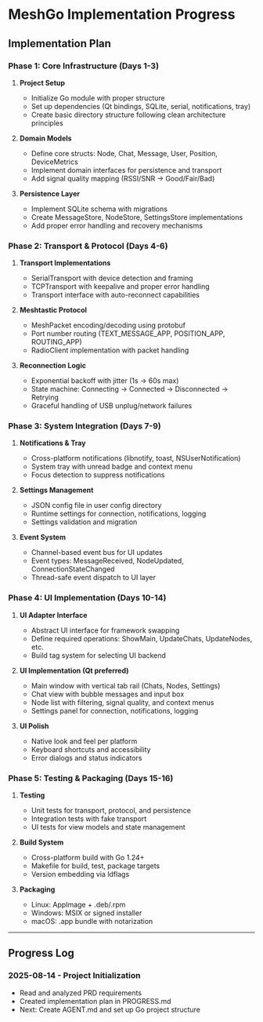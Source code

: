 # MeshGo Implementation Progress

## Implementation Plan

### Phase 1: Core Infrastructure (Days 1-3)
1. **Project Setup**
   - Initialize Go module with proper structure
   - Set up dependencies (Qt bindings, SQLite, serial, notifications, tray)
   - Create basic directory structure following clean architecture principles

2. **Domain Models**
   - Define core structs: Node, Chat, Message, User, Position, DeviceMetrics
   - Implement domain interfaces for persistence and transport
   - Add signal quality mapping (RSSI/SNR → Good/Fair/Bad)

3. **Persistence Layer**
   - Implement SQLite schema with migrations
   - Create MessageStore, NodeStore, SettingsStore implementations
   - Add proper error handling and recovery mechanisms

### Phase 2: Transport & Protocol (Days 4-6)
1. **Transport Implementations**
   - SerialTransport with device detection and framing
   - TCPTransport with keepalive and proper error handling
   - Transport interface with auto-reconnect capabilities

2. **Meshtastic Protocol**
   - MeshPacket encoding/decoding using protobuf
   - Port number routing (TEXT_MESSAGE_APP, POSITION_APP, ROUTING_APP)
   - RadioClient implementation with packet handling

3. **Reconnection Logic**
   - Exponential backoff with jitter (1s → 60s max)
   - State machine: Connecting → Connected → Disconnected → Retrying
   - Graceful handling of USB unplug/network failures

### Phase 3: System Integration (Days 7-9)
1. **Notifications & Tray**
   - Cross-platform notifications (libnotify, toast, NSUserNotification)
   - System tray with unread badge and context menu
   - Focus detection to suppress notifications

2. **Settings Management**
   - JSON config file in user config directory
   - Runtime settings for connection, notifications, logging
   - Settings validation and migration

3. **Event System**
   - Channel-based event bus for UI updates
   - Event types: MessageReceived, NodeUpdated, ConnectionStateChanged
   - Thread-safe event dispatch to UI layer

### Phase 4: UI Implementation (Days 10-14)
1. **UI Adapter Interface**
   - Abstract UI interface for framework swapping
   - Define required operations: ShowMain, UpdateChats, UpdateNodes, etc.
   - Build tag system for selecting UI backend

2. **UI Implementation (Qt preferred)**
   - Main window with vertical tab rail (Chats, Nodes, Settings)
   - Chat view with bubble messages and input box
   - Node list with filtering, signal quality, and context menus
   - Settings panel for connection, notifications, logging

3. **UI Polish**
   - Native look and feel per platform
   - Keyboard shortcuts and accessibility
   - Error dialogs and status indicators

### Phase 5: Testing & Packaging (Days 15-16)
1. **Testing**
   - Unit tests for transport, protocol, and persistence
   - Integration tests with fake transport
   - UI tests for view models and state management

2. **Build System**
   - Cross-platform build with Go 1.24+
   - Makefile for build, test, package targets
   - Version embedding via ldflags

3. **Packaging**
   - Linux: AppImage + .deb/.rpm
   - Windows: MSIX or signed installer
   - macOS: .app bundle with notarization

---

## Progress Log

### 2025-08-14 - Project Initialization
- Read and analyzed PRD requirements
- Created implementation plan in PROGRESS.md
- Next: Create AGENT.md and set up Go project structure
